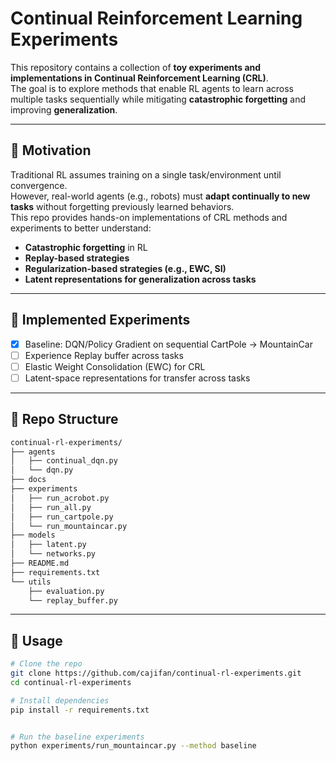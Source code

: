 # Continual Reinforcement Learning Experiments

This repository contains a collection of **toy experiments and implementations in Continual Reinforcement Learning (CRL)**.  
The goal is to explore methods that enable RL agents to learn across multiple tasks sequentially while mitigating **catastrophic forgetting** and improving **generalization**.

---

## 🎯 Motivation
Traditional RL assumes training on a single task/environment until convergence.  
However, real-world agents (e.g., robots) must **adapt continually to new tasks** without forgetting previously learned behaviors.  
This repo provides hands-on implementations of CRL methods and experiments to better understand:

- **Catastrophic forgetting** in RL  
- **Replay-based strategies**  
- **Regularization-based strategies (e.g., EWC, SI)**  
- **Latent representations for generalization across tasks**  

---

## 🧩 Implemented Experiments
- [x] Baseline: DQN/Policy Gradient on sequential CartPole → MountainCar  
- [ ] Experience Replay buffer across tasks  
- [ ] Elastic Weight Consolidation (EWC) for CRL  
- [ ] Latent-space representations for transfer across tasks  

---

## 📂 Repo Structure
```bash
continual-rl-experiments/
├── agents
│   ├── continual_dqn.py
│   └── dqn.py
├── docs
├── experiments
│   ├── run_acrobot.py
│   ├── run_all.py
│   ├── run_cartpole.py
│   └── run_mountaincar.py
├── models
│   ├── latent.py
│   └── networks.py
├── README.md
├── requirements.txt
└── utils
    ├── evaluation.py
    └── replay_buffer.py
```

---
## 🚀 Usage
```bash
# Clone the repo
git clone https://github.com/cajifan/continual-rl-experiments.git
cd continual-rl-experiments

# Install dependencies
pip install -r requirements.txt


# Run the baseline experiments
python experiments/run_mountaincar.py --method baseline
```

